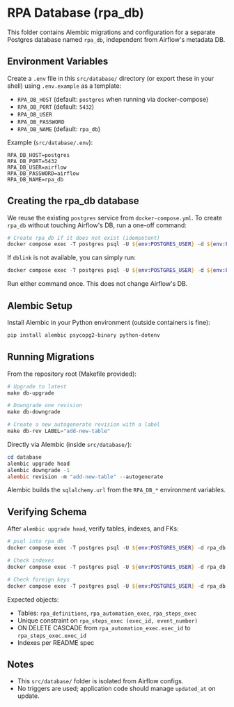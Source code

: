 # RPA Database (rpa_db)

This folder contains Alembic migrations and configuration for a separate Postgres database named `rpa_db`, independent from Airflow's metadata DB.

## Environment Variables

Create a `.env` file in this `src/database/` directory (or export these in your shell) using `.env.example` as a template:

- `RPA_DB_HOST` (default: `postgres` when running via docker-compose)
- `RPA_DB_PORT` (default: `5432`)
- `RPA_DB_USER`
- `RPA_DB_PASSWORD`
- `RPA_DB_NAME` (default: `rpa_db`)

Example (`src/database/.env`):

```
RPA_DB_HOST=postgres
RPA_DB_PORT=5432
RPA_DB_USER=airflow
RPA_DB_PASSWORD=airflow
RPA_DB_NAME=rpa_db
```

## Creating the rpa_db database

We reuse the existing `postgres` service from `docker-compose.yml`. To create `rpa_db` without touching Airflow's DB, run a one-off command:

```powershell
# Create rpa_db if it does not exist (idempotent)
docker compose exec -T postgres psql -U ${env:POSTGRES_USER} -d ${env:POSTGRES_DB} -c "DO $$ BEGIN IF NOT EXISTS (SELECT FROM pg_database WHERE datname = 'rpa_db') THEN PERFORM dblink_exec('dbname=' || current_database(), 'CREATE DATABASE rpa_db'); END IF; END $$;" 2>$null
```

If `dblink` is not available, you can simply run:

```powershell
docker compose exec -T postgres psql -U ${env:POSTGRES_USER} -d ${env:POSTGRES_DB} -c "CREATE DATABASE rpa_db" 2>$null
```

Run either command once. This does not change Airflow's DB.

## Alembic Setup

Install Alembic in your Python environment (outside containers is fine):

```powershell
pip install alembic psycopg2-binary python-dotenv
```

## Running Migrations

From the repository root (Makefile provided):

```powershell
# Upgrade to latest
make db-upgrade

# Downgrade one revision
make db-downgrade

# Create a new autogenerate revision with a label
make db-rev LABEL="add-new-table"
```

Directly via Alembic (inside `src/database/`):

```powershell
cd database
alembic upgrade head
alembic downgrade -1
alembic revision -m "add-new-table" --autogenerate
```

Alembic builds the `sqlalchemy.url` from the `RPA_DB_*` environment variables.

## Verifying Schema

After `alembic upgrade head`, verify tables, indexes, and FKs:

```powershell
# psql into rpa_db
docker compose exec -T postgres psql -U ${env:POSTGRES_USER} -d rpa_db -c "\dt+"

# Check indexes
docker compose exec -T postgres psql -U ${env:POSTGRES_USER} -d rpa_db -c "\di+"

# Check foreign keys
docker compose exec -T postgres psql -U ${env:POSTGRES_USER} -d rpa_db -c "SELECT conname, contype, confdeltype, conrelid::regclass AS table_name FROM pg_constraint WHERE contype='f';"
```

Expected objects:
- Tables: `rpa_definitions`, `rpa_automation_exec`, `rpa_steps_exec`
- Unique constraint on `rpa_steps_exec (exec_id, event_number)`
- ON DELETE CASCADE from `rpa_automation_exec.exec_id` to `rpa_steps_exec.exec_id`
- Indexes per README spec

## Notes

- This `src/database/` folder is isolated from Airflow configs.
- No triggers are used; application code should manage `updated_at` on update.
